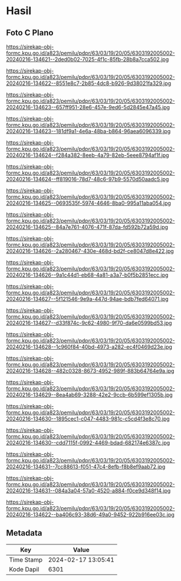 # Hasil

## Foto C Plano

https://sirekap-obj-formc.kpu.go.id/a823/pemilu/pdpr/63/03/19/20/05/6303192005002-20240216-134621--2ded0b02-7025-4f1c-85fb-28b8a7cca502.jpg

https://sirekap-obj-formc.kpu.go.id/a823/pemilu/pdpr/63/03/19/20/05/6303192005002-20240216-134622--8551e8c7-2b85-4dc8-b926-9d38021fa329.jpg

https://sirekap-obj-formc.kpu.go.id/a823/pemilu/pdpr/63/03/19/20/05/6303192005002-20240216-134623--657ff951-28e6-457e-9ed6-5d2845e47a45.jpg

https://sirekap-obj-formc.kpu.go.id/a823/pemilu/pdpr/63/03/19/20/05/6303192005002-20240216-134623--181df9a1-4e6a-48ba-b864-96aea6096339.jpg

https://sirekap-obj-formc.kpu.go.id/a823/pemilu/pdpr/63/03/19/20/05/6303192005002-20240216-134624--f284a382-8eeb-4a79-82eb-5eee8794af1f.jpg

https://sirekap-obj-formc.kpu.go.id/a823/pemilu/pdpr/63/03/19/20/05/6303192005002-20240216-134624--ff819016-78d7-48c6-97b9-5570d50aadc5.jpg

https://sirekap-obj-formc.kpu.go.id/a823/pemilu/pdpr/63/03/19/20/05/6303192005002-20240216-134625--0693535f-5974-4646-8ba0-995a11aba054.jpg

https://sirekap-obj-formc.kpu.go.id/a823/pemilu/pdpr/63/03/19/20/05/6303192005002-20240216-134625--84a7e761-4076-471f-87da-fd592b72a59d.jpg

https://sirekap-obj-formc.kpu.go.id/a823/pemilu/pdpr/63/03/19/20/05/6303192005002-20240216-134626--2a280467-430e-468d-bd2f-ce8047d8e422.jpg

https://sirekap-obj-formc.kpu.go.id/a823/pemilu/pdpr/63/03/19/20/05/6303192005002-20240216-134626--9a1c44d1-eb68-4a81-a3a7-b0f5b2851ecc.jpg

https://sirekap-obj-formc.kpu.go.id/a823/pemilu/pdpr/63/03/19/20/05/6303192005002-20240216-134627--5f121546-9e9a-447d-94ae-bdb7fed64071.jpg

https://sirekap-obj-formc.kpu.go.id/a823/pemilu/pdpr/63/03/19/20/05/6303192005002-20240216-134627--d33f874c-9c62-4980-9f70-da6e0599bd53.jpg

https://sirekap-obj-formc.kpu.go.id/a823/pemilu/pdpr/63/03/19/20/05/6303192005002-20240216-134628--1c960f84-40bd-4973-a282-ec4f0469d23e.jpg

https://sirekap-obj-formc.kpu.go.id/a823/pemilu/pdpr/63/03/19/20/05/6303192005002-20240216-134628--482c0328-8673-4952-989f-883b64764e9a.jpg

https://sirekap-obj-formc.kpu.go.id/a823/pemilu/pdpr/63/03/19/20/05/6303192005002-20240216-134629--8ea4ab69-3288-42e2-9ccb-6b599ef1305b.jpg

https://sirekap-obj-formc.kpu.go.id/a823/pemilu/pdpr/63/03/19/20/05/6303192005002-20240216-134630--1895cec1-c047-4483-981c-c5cd4f3e8c70.jpg

https://sirekap-obj-formc.kpu.go.id/a823/pemilu/pdpr/63/03/19/20/05/6303192005002-20240216-134630--cdd7115f-0992-4469-bdad-682174e6387c.jpg

https://sirekap-obj-formc.kpu.go.id/a823/pemilu/pdpr/63/03/19/20/05/6303192005002-20240216-134631--7cc88613-f051-47c4-8efb-f8b8ef9aab72.jpg

https://sirekap-obj-formc.kpu.go.id/a823/pemilu/pdpr/63/03/19/20/05/6303192005002-20240216-134631--084a3a04-57a0-4520-a884-f0ce9d348f14.jpg

https://sirekap-obj-formc.kpu.go.id/a823/pemilu/pdpr/63/03/19/20/05/6303192005002-20240216-134622--ba406c93-38d6-49a0-9452-922b916ee03c.jpg


## Metadata

| Key        | Value               |
| ---------- | ------------------- |
| Time Stamp | 2024-02-17 13:05:41 |
| Kode Dapil | 6301                |



